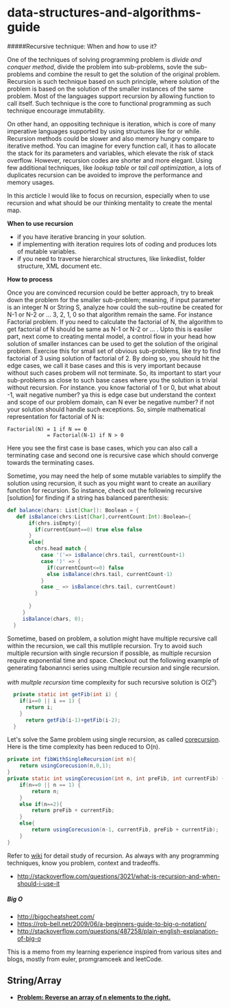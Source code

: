 # data-structures-and-algorithms-guide

#####Recursive technique: When and how to use it?
  
One of the techniques of solving programming problem is _divide and conquer method_, divide the problem into sub-problems, sovle the sub-problems and combine the result to get the solution of the original problem. Recursion is such technique based on such principle, where solution of the problem is based on the solution of the smaller instances of the same problem. Most of the languages support recursion by allowing function to call itself. Such technique is the core to functional programming as such technique encourage immutability. 

On other hand, an oppositing technique is iteration, which is core of many imperative languages supported by using structures like for or while. Recursion methods could be slower and also memory hungry compare to iterative method. You can imagine for every function call, it has to allocate the stack for its parameters and variables, which elevate the risk of stack overflow. However, recursion codes are shorter and more elegant. Using few additional techniques, like _lookup table_ or _tail call optimization_, a lots of duplicates recursion can be avoided to improve the performance and memory usages.

In this arcticle I would like to focus on recursion, especially when to use recursion and what should be our thinking mentality to create the mental map.

**When to use recursion**
 * if you have iterative brancing in your solution.
 * if implementing with iteration requires lots of coding and produces lots of mutable variables. 
 * if you need to traverse hierarchical structures, like linkedlist, folder structure, XML document etc.
 
**How to process**

 Once you are convinced recursion could be better approach, try to break down the problem for the smaller sub-problem; meaning, if input parameter is an integer N or String S, analyze how could the sub-routine be created for N-1 or N-2 or ... 3, 2, 1, 0  so that algorithm remain the same. For instance Factorial problem. If you need to calculate the factorial of N, the algorithm to get factorial of N should be same as N-1 or N-2 or ... . Upto this is easiler part, next come to creating mental model, a control flow in your head how solution of smaller instances can be used to get the solution of the original problem. Exercise this for small set of obvious sub-problems, like try to find factorial of 3 using solution of factorial of 2. By doing so, you should hit the edge cases, we call it base cases and this is very important because without such cases probem will not terminate. So, its important to start your sub-problems as close to such base cases where you the solution is trivial without recursion. For instance. you know factorial of 1 or 0, but what about -1, wait negative number? ya this is edge case but understand the context and scope of our problem domain, can N ever be negative number? if not your solution should handle such exceptions. So, simple mathematical representation for factorial of N is: 
 ```
 Factorial(N) = 1 if N == 0
              = Factorial(N-1) if N > 0
 ```
Here you see the first case is base cases, which you can also call a terminating case and second one is recursive case which should converge towards the terminating cases. 

Sometime, you may need the help of some mutable variables to simplify the solution using recursion, it such as you might want to create an auxiliary function for recursion. So instance, check out the following recursive [solution] for finding if a string has balanced parenthesis:
```scala
def balance(chars: List[Char]): Boolean = {
   def isBalance(chrs:List[Char],currentCount:Int):Boolean={
       if(chrs.isEmpty){
         if(currentCount==0) true else false
       }
       else{
         chrs.head match {
           case '('=> isBalance(chrs.tail, currentCount+1)
           case ')' => {
             if(currentCount<=0) false
             else isBalance(chrs.tail, currentCount-1)
           }
           case _ => isBalance(chrs.tail, currentCount)
         }
         
       }
     }
     isBalance(chars, 0);
  }
  ```
Sometime, based on problem, a solution might have multiple recursive call within the recursion, we call this mutliple recursion. Try to avoid such multiple recursion with single recursion if possible, as multiple recursion require exponential time and space. Checkout out the following example of generating fabonannci series using multiple recursion and single recursion.

_with multple recursion_ time complexity for such recursive solution is O(2<sup>n</sup>)
```java
  private static int getFib(int i) {
	if(i==0 || i == 1) {
 	  return i;
	}
	  return getFib(i-1)+getFib(i-2);
  }

```

Let's solve the Same problem using single recursion, as called [corecursion](https://en.wikipedia.org/wiki/Corecursion#Examples). Here is the time complexity has been reduced to O(n). 
```java
private int fibWithSingleRecursion(int n){
	return usingCorecusion(n,0,1);
}
private static int usingCorecusion(int n, int preFib, int currentFib) {
	if(n==0 || n == 1) {
		return n;
	}
	else if(n==2){
		return preFib + currentFib;
	}
	else{
		return usingCorecusion(n-1, currentFib, preFib + currentFib);
	}
}

```

Refer to [wiki](https://en.wikipedia.org/wiki/Recursion_(computer_science)) for detail study of recursion. As always with any programming techniques, know you problem, context and tradeoffs.






* http://stackoverflow.com/questions/3021/what-is-recursion-and-when-should-i-use-it


##### Big O 
* http://bigocheatsheet.com/
* https://rob-bell.net/2009/06/a-beginners-guide-to-big-o-notation/
* http://stackoverflow.com/questions/487258/plain-english-explanation-of-big-o

This is a memo from my learning experience inspired from various sites and blogs, mostly from euler, promgramceek and leetCode.  


String/Array
---

* [__Problem: Reverse an array of n elements to the right.__](https://github.com/bhochhi/data-structures-and-algorithms-guide/blob/master/codes/src/main/java/com/bhochhi/algorithm/stringandarray/ReverseArrayImpl.java)
